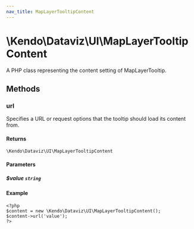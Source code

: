 ```yaml
---
nav_title: MapLayerTooltipContent
---
```


# \Kendo\Dataviz\UI\MapLayerTooltipContent

A PHP class representing the content setting of MapLayerTooltip.


## Methods

### url
Specifies a URL or request options that the tooltip should load its content from.

#### Returns
`\Kendo\Dataviz\UI\MapLayerTooltipContent`

#### Parameters

##### $value `string`



#### Example 
    <?php
    $content = new \Kendo\Dataviz\UI\MapLayerTooltipContent();
    $content->url('value');
    ?>

